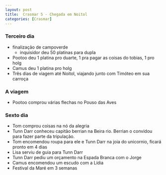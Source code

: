 ```yaml
---
layout: post
title:  Crasmar 5 - Chegada em Noitol
categories: [Crasmar]
---
```


### Terceiro dia
- finalização de campoverde
    - inquisidor deu 50 platinas para dupla
- Pootoo deu 1 platina pro duarte, 1 pra pagar as coisas do tobias, 1 pro holg
- Camus deu 1 platina pro holg
- Três dias de viagem até Noitol, viajando junto com Timóteo em sua carroça

### A viagem
- Pootoo comprou várias flechas no Pouso das Aves

### Sexto dia
- Tom comprou coisas na nó da alegria
- Tunn Darr conheceu capitão berrian na Beira rio. Berrian o convidou para fazer parte da tripulação.
- Tom encomendou roupa para ele e Tunn Darr na joia do unicornio, ficará pronto em 4 dias
- Lisa serviu de guia para Tunn Darr
- Tunn Darr pediu um orçamento na Espada Branca com o Jorge
- Camus encomendou um escudo com a Lídia
- Festival da Maré em 3 semanas